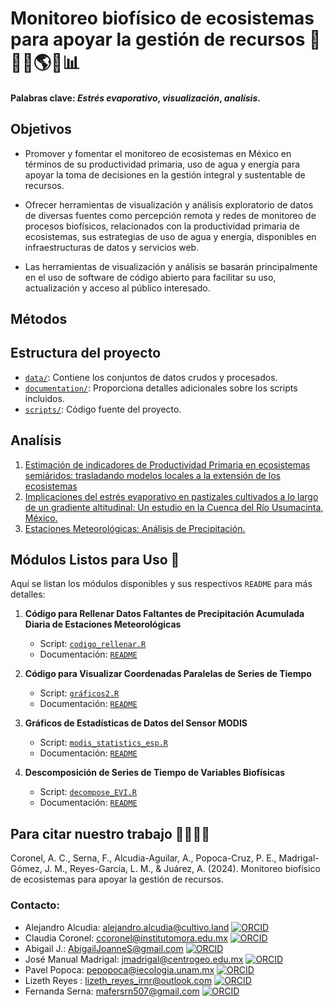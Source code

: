 # **Monitoreo biofísico de ecosistemas para apoyar la gestión de recursos** 🌱🌞🦎🌎📑📊

#### Palabras clave: *Estrés evaporativo*, *visualización*, *analísis*.
## Objetivos

- Promover y fomentar el monitoreo de ecosistemas en México en términos de su productividad primaria, uso de agua y energía para apoyar la toma de decisiones en la gestión integral y sustentable de recursos.

- Ofrecer herramientas de visualización y análisis exploratorio de datos de diversas fuentes como percepción remota y redes de monitoreo de procesos biofísicos, relacionados con la productividad primaria de ecosistemas, sus estrategias de uso de agua y energía, disponibles en infraestructuras de datos y servicios web.

- Las herramientas de visualización y análisis se basarán principalmente en el uso de software de código abierto para facilitar su uso, actualización y acceso al público interesado.

## Métodos

## Estructura del proyecto

- [`data/`](https://github.com/LizethMReyes/monitoreo-biofisico-ecosistemas/tree/master/data): Contiene los conjuntos de datos crudos y procesados.
- [`documentation/`](https://github.com/LizethMReyes/monitoreo-biofisico-ecosistemas/tree/master/documentation): Proporciona detalles adicionales sobre los scripts incluidos.
- [`scripts/`](https://github.com/LizethMReyes/monitoreo-biofisico-ecosistemas/tree/master/scripts): Código fuente del proyecto.

## Analísis
1. [Estimación de indicadores de Productividad Primaria en ecosistemas semiáridos: trasladando modelos locales a la extensión de los ecosistemas](https://zenodo.org/records/13896017)
2. [Implicaciones del estrés evaporativo en pastizales cultivados a lo largo de un gradiente altitudinal: Un estudio en la Cuenca del Río Usumacinta,  México.](https://zenodo.org/records/13896228)
3. [Estaciones Meteorológicas: Análisis de Precipitación.](https://github.com/LizethMReyes/Analisis_de_Precipitacion)

## Módulos Listos para Uso 🚀

Aquí se listan los módulos disponibles y sus respectivos `README` para más detalles:

1. **Código para Rellenar Datos Faltantes de Precipitación Acumulada Diaria de Estaciones Meteorológicas**  
   - Script: [`codigo_rellenar.R`](https://github.com/LizethMReyes/monitoreo-biofisico-ecosistemas/blob/master/scripts/codigo_rellenar.R)
   - Documentación: [`README`](https://github.com/LizethMReyes/monitoreo-biofisico-ecosistemas/blob/master/documentation/README_Rellenar_Datos_Faltantes.md)

2. **Código para Visualizar Coordenadas Paralelas de Series de Tiempo**  
   - Script: [`gráficos2.R`](https://github.com/LizethMReyes/monitoreo-biofisico-ecosistemas/blob/master/scripts/gr%C3%A1ficos2.R)
   - Documentación: [`README`](https://github.com/LizethMReyes/monitoreo-biofisico-ecosistemas/blob/master/documentation/README_Gr%C3%A1ficos.md)

3. **Gráficos de Estadísticas de Datos del Sensor MODIS**  
   - Script: [`modis_statistics_esp.R`](https://github.com/LizethMReyes/monitoreo-biofisico-ecosistemas/blob/master/scripts/modis_statistics_esp.R)
   - Documentación: [`README`](https://github.com/LizethMReyes/monitoreo-biofisico-ecosistemas/blob/master/documentation/README_Gr%C3%A1ficos_MODIS.md)

3. **Descomposición de Series de Tiempo de Variables Biofísicas**  
   - Script: [`decompose_EVI.R`](https://github.com/LizethMReyes/monitoreo-biofisico-ecosistemas/blob/master/scripts/decompose_EVI.R)
   - Documentación: [`README`](https://github.com/LizethMReyes/monitoreo-biofisico-ecosistemas/blob/master/documentation/README_Descompose.md)

## Para citar nuestro trabajo 🙋‍♀️🙋‍♂️
Coronel, A. C., Serna, F., Alcudia-Aguilar, A., Popoca-Cruz, P. E., Madrigal-Gómez, J. M., Reyes-García, L. M., & Juárez, A. (2024). Monitoreo biofísico de ecosistemas para apoyar la gestión de recursos.


### Contacto:
- Alejandro Alcudia: alejandro.alcudia@cultivo.land [![ORCID](https://img.shields.io/badge/ORCID-0000--0002--1825--0097-green.svg)](https://orcid.org/0000-0003-2334-5725)
- Claudia Coronel: ccoronel@institutomora.edu.mx [![ORCID](https://img.shields.io/badge/ORCID-0000--0002--1825--0097-green.svg)](https://orcid.org/0000-0002-8773-495X)
- Abigail J.: AbigailJoanneS@gmail.com [![ORCID](https://img.shields.io/badge/ORCID-0000--0002--1825--0097-green.svg)](https://orcid.org/0009-0001-3942-5976)
- José Manual Madrigal: jmadrigal@centrogeo.edu.mx [![ORCID](https://img.shields.io/badge/ORCID-0000--0002--1825--0097-green.svg)](https://orcid.org/0000-0003-3508-258X)
- Pavel Popoca: pepopoca@iecologia.unam.mx [![ORCID](https://img.shields.io/badge/ORCID-0000--0002--1825--0097-green.svg)](https://orcid.org/0000-0002-4471-5310)
- Lizeth Reyes : lizeth_reyes_irnr@outlook.com [![ORCID](https://img.shields.io/badge/ORCID-0000--0002--1825--0097-green.svg)](https://orcid.org/0009-0004-2110-4877)
- Fernanda Serna: mafersrn507@gmail.com [![ORCID](https://img.shields.io/badge/ORCID-0000--0002--1825--0097-green.svg)](https://orcid.org/0000-0002-7179-0009)



